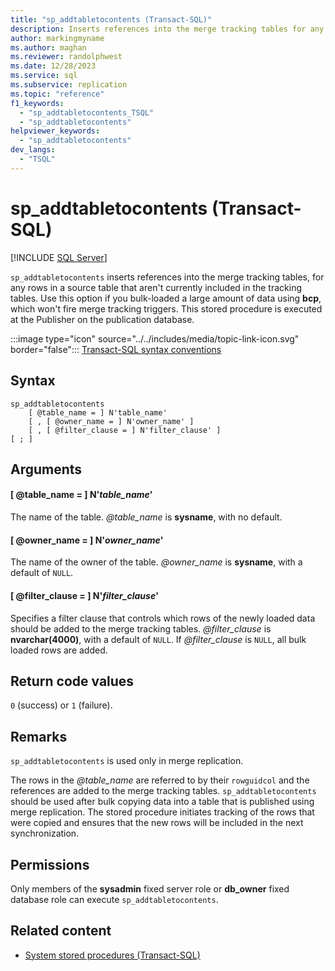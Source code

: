 ```yaml
---
title: "sp_addtabletocontents (Transact-SQL)"
description: Inserts references into the merge tracking tables for any rows in a source table that aren't currently included in the tracking tables.
author: markingmyname
ms.author: maghan
ms.reviewer: randolphwest
ms.date: 12/28/2023
ms.service: sql
ms.subservice: replication
ms.topic: "reference"
f1_keywords:
  - "sp_addtabletocontents_TSQL"
  - "sp_addtabletocontents"
helpviewer_keywords:
  - "sp_addtabletocontents"
dev_langs:
  - "TSQL"
---
```

# sp_addtabletocontents (Transact-SQL)

[!INCLUDE [SQL Server](../../includes/applies-to-version/sqlserver.md)]

`sp_addtabletocontents` inserts references into the merge tracking tables, for any rows in a source table that aren't currently included in the tracking tables. Use this option if you bulk-loaded a large amount of data using **bcp**, which won't fire merge tracking triggers. This stored procedure is executed at the Publisher on the publication database.

:::image type="icon" source="../../includes/media/topic-link-icon.svg" border="false"::: [Transact-SQL syntax conventions](../../t-sql/language-elements/transact-sql-syntax-conventions-transact-sql.md)

## Syntax

```syntaxsql
sp_addtabletocontents
    [ @table_name = ] N'table_name'
    [ , [ @owner_name = ] N'owner_name' ]
    [ , [ @filter_clause = ] N'filter_clause' ]
[ ; ]
```

## Arguments

#### [ @table_name = ] N'*table_name*'

The name of the table. *@table_name* is **sysname**, with no default.

#### [ @owner_name = ] N'*owner_name*'

The name of the owner of the table. *@owner_name* is **sysname**, with a default of `NULL`.

#### [ @filter_clause = ] N'*filter_clause*'

Specifies a filter clause that controls which rows of the newly loaded data should be added to the merge tracking tables. *@filter_clause* is **nvarchar(4000)**, with a default of `NULL`. If *@filter_clause* is `NULL`, all bulk loaded rows are added.

## Return code values

`0` (success) or `1` (failure).

## Remarks

`sp_addtabletocontents` is used only in merge replication.

The rows in the *@table_name* are referred to by their `rowguidcol` and the references are added to the merge tracking tables. `sp_addtabletocontents` should be used after bulk copying data into a table that is published using merge replication. The stored procedure initiates tracking of the rows that were copied and ensures that the new rows will be included in the next synchronization.

## Permissions

Only members of the **sysadmin** fixed server role or **db_owner** fixed database role can execute `sp_addtabletocontents`.

## Related content

- [System stored procedures (Transact-SQL)](system-stored-procedures-transact-sql.md)
